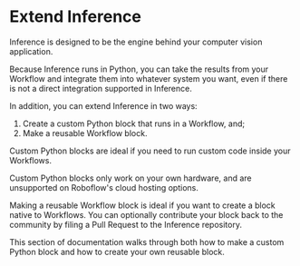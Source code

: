 # Extend Inference

Inference is designed to be the engine behind your computer vision application.

Because Inference runs in Python, you can take the results from your Workflow and integrate them into whatever system you want, even if there is not a direct integration supported in Inference.

In addition, you can extend Inference in two ways:

1. Create a custom Python block that runs in a Workflow, and;
2. Make a reusable Workflow block.

Custom Python blocks are ideal if you need to run custom code inside your Workflows.

Custom Python blocks only work on your own hardware, and are unsupported on Roboflow's cloud hosting options.

Making a reusable Workflow block is ideal if you want to create a block native to Workflows. You can optionally contribute your block back to the community by filing a Pull Request to the Inference repository.

This section of documentation walks through both how to make a custom Python block and how to create your own reusable block.